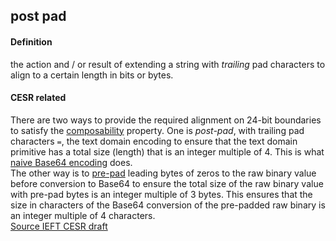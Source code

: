 ## post pad

<h4>Definition</h4><p>the action and / or result of extending a string with <em>trailing</em> pad characters to align to a certain length in bits or bytes.</p><h4>CESR related</h4><p>There are two ways to provide the required alignment on 24-bit boundaries to satisfy the <a href="composability">composability</a> property. One is <em>post-pad</em>, with trailing pad characters <code>=</code>, the text domain encoding to ensure that the text domain primitive has a total size (length) that is an integer multiple of 4. This is what <a href="naive-conversion">naive Base64 encoding</a> does.<br>The other way is to <a href="pre-pad">pre-pad</a> leading bytes of zeros to the raw binary value before conversion to Base64 to ensure the total size of the raw binary value with pre-pad bytes is an integer multiple of 3 bytes. This ensures that the size in characters of the Base64 conversion of the pre-padded raw binary is an integer multiple of 4 characters.<br><a href="https://github.com/WebOfTrust/ietf-cesr/blob/main/draft-ssmith-cesr.md#code-characters-and-lead-bytes">Source IEFT CESR draft</a></p>

